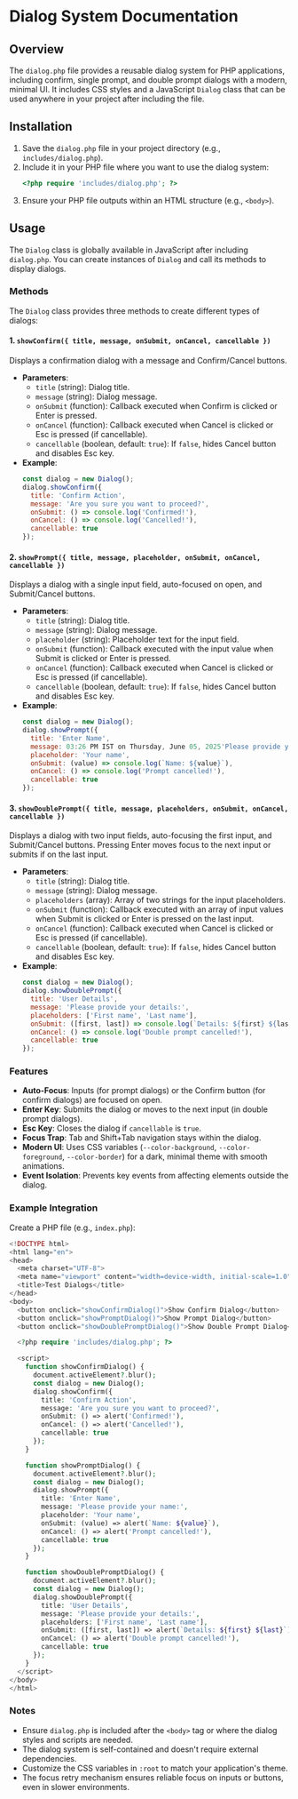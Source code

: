 # Dialog System Documentation

## Overview
The `dialog.php` file provides a reusable dialog system for PHP applications, including confirm, single prompt, and double prompt dialogs with a modern, minimal UI. It includes CSS styles and a JavaScript `Dialog` class that can be used anywhere in your project after including the file.

## Installation
1. Save the `dialog.php` file in your project directory (e.g., `includes/dialog.php`).
2. Include it in your PHP file where you want to use the dialog system:
   ```php
   <?php require 'includes/dialog.php'; ?>
   ```
3. Ensure your PHP file outputs within an HTML structure (e.g., `<body>`).

## Usage
The `Dialog` class is globally available in JavaScript after including `dialog.php`. You can create instances of `Dialog` and call its methods to display dialogs.

### Methods
The `Dialog` class provides three methods to create different types of dialogs:

#### 1. `showConfirm({ title, message, onSubmit, onCancel, cancellable })`
Displays a confirmation dialog with a message and Confirm/Cancel buttons.

- **Parameters**:
  - `title` (string): Dialog title.
  - `message` (string): Dialog message.
  - `onSubmit` (function): Callback executed when Confirm is clicked or Enter is pressed.
  - `onCancel` (function): Callback executed when Cancel is clicked or Esc is pressed (if cancellable).
  - `cancellable` (boolean, default: `true`): If `false`, hides Cancel button and disables Esc key.
- **Example**:
  ```javascript
  const dialog = new Dialog();
  dialog.showConfirm({
    title: 'Confirm Action',
    message: 'Are you sure you want to proceed?',
    onSubmit: () => console.log('Confirmed!'),
    onCancel: () => console.log('Cancelled!'),
    cancellable: true
  });
  ```

#### 2. `showPrompt({ title, message, placeholder, onSubmit, onCancel, cancellable })`
Displays a dialog with a single input field, auto-focused on open, and Submit/Cancel buttons.

- **Parameters**:
  - `title` (string): Dialog title.
  - `message` (string): Dialog message.
  - `placeholder` (string): Placeholder text for the input field.
  - `onSubmit` (function): Callback executed with the input value when Submit is clicked or Enter is pressed.
  - `onCancel` (function): Callback executed when Cancel is clicked or Esc is pressed (if cancellable).
  - `cancellable` (boolean, default: `true`): If `false`, hides Cancel button and disables Esc key.
- **Example**:
  ```javascript
  const dialog = new Dialog();
  dialog.showPrompt({
    title: 'Enter Name',
    message: 03:26 PM IST on Thursday, June 05, 2025'Please provide your name:',
    placeholder: 'Your name',
    onSubmit: (value) => console.log(`Name: ${value}`),
    onCancel: () => console.log('Prompt cancelled!'),
    cancellable: true
  });
  ```

#### 3. `showDoublePrompt({ title, message, placeholders, onSubmit, onCancel, cancellable })`
Displays a dialog with two input fields, auto-focusing the first input, and Submit/Cancel buttons. Pressing Enter moves focus to the next input or submits if on the last input.

- **Parameters**:
  - `title` (string): Dialog title.
  - `message` (string): Dialog message.
  - `placeholders` (array): Array of two strings for the input placeholders.
  - `onSubmit` (function): Callback executed with an array of input values when Submit is clicked or Enter is pressed on the last input.
  - `onCancel` (function): Callback executed when Cancel is clicked or Esc is pressed (if cancellable).
  - `cancellable` (boolean, default: `true`): If `false`, hides Cancel button and disables Esc key.
- **Example**:
  ```javascript
  const dialog = new Dialog();
  dialog.showDoublePrompt({
    title: 'User Details',
    message: 'Please provide your details:',
    placeholders: ['First name', 'Last name'],
    onSubmit: ([first, last]) => console.log(`Details: ${first} ${last}`),
    onCancel: () => console.log('Double prompt cancelled!'),
    cancellable: true
  });
  ```

### Features
- **Auto-Focus**: Inputs (for prompt dialogs) or the Confirm button (for confirm dialogs) are focused on open.
- **Enter Key**: Submits the dialog or moves to the next input (in double prompt dialogs).
- **Esc Key**: Closes the dialog if `cancellable` is `true`.
- **Focus Trap**: Tab and Shift+Tab navigation stays within the dialog.
- **Modern UI**: Uses CSS variables (`--color-background`, `--color-foreground`, `--color-border`) for a dark, minimal theme with smooth animations.
- **Event Isolation**: Prevents key events from affecting elements outside the dialog.

### Example Integration
Create a PHP file (e.g., `index.php`):
```php
<!DOCTYPE html>
<html lang="en">
<head>
  <meta charset="UTF-8">
  <meta name="viewport" content="width=device-width, initial-scale=1.0">
  <title>Test Dialogs</title>
</head>
<body>
  <button onclick="showConfirmDialog()">Show Confirm Dialog</button>
  <button onclick="showPromptDialog()">Show Prompt Dialog</button>
  <button onclick="showDoublePromptDialog()">Show Double Prompt Dialog</button>

  <?php require 'includes/dialog.php'; ?>

  <script>
    function showConfirmDialog() {
      document.activeElement?.blur();
      const dialog = new Dialog();
      dialog.showConfirm({
        title: 'Confirm Action',
        message: 'Are you sure you want to proceed?',
        onSubmit: () => alert('Confirmed!'),
        onCancel: () => alert('Cancelled!'),
        cancellable: true
      });
    }

    function showPromptDialog() {
      document.activeElement?.blur();
      const dialog = new Dialog();
      dialog.showPrompt({
        title: 'Enter Name',
        message: 'Please provide your name:',
        placeholder: 'Your name',
        onSubmit: (value) => alert(`Name: ${value}`),
        onCancel: () => alert('Prompt cancelled!'),
        cancellable: true
      });
    }

    function showDoublePromptDialog() {
      document.activeElement?.blur();
      const dialog = new Dialog();
      dialog.showDoublePrompt({
        title: 'User Details',
        message: 'Please provide your details:',
        placeholders: ['First name', 'Last name'],
        onSubmit: ([first, last]) => alert(`Details: ${first} ${last}`),
        onCancel: () => alert('Double prompt cancelled!'),
        cancellable: true
      });
    }
  </script>
</body>
</html>
```

### Notes
- Ensure `dialog.php` is included after the `<body>` tag or where the dialog styles and scripts are needed.
- The dialog system is self-contained and doesn't require external dependencies.
- Customize the CSS variables in `:root` to match your application's theme.
- The focus retry mechanism ensures reliable focus on inputs or buttons, even in slower environments.